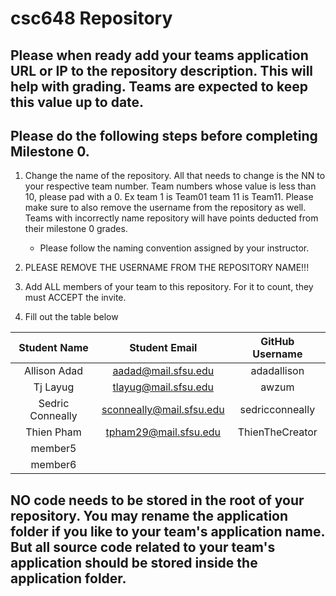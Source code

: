 # csc648 Repository

## Please when ready add your teams application URL or IP to the repository description. This will help with grading. Teams are expected to keep this value up to date.

## Please do the following steps before completing Milestone 0.
1. Change the name of the repository. All that needs to change is the NN to your respective team number. Team numbers whose value is less than 10, please pad with a 0. Ex team 1 is Team01 team 11 is Team11. Please make sure to also remove the username from the repository as well. Teams with incorrectly name repository will have points deducted from their milestone 0 grades.
      - Please follow the naming convention assigned by your instructor.

1. PLEASE REMOVE THE USERNAME FROM THE REPOSITORY NAME!!!

2. Add ALL members of your team to this repository. For it to count, they must ACCEPT the invite.

3. Fill out the table below


| Student Name     | Student Email          | GitHub Username |
|    :---:         |     :---:              |     :---:       |
| Allison Adad     |  aadad@mail.sfsu.edu   |   adadallison   |
| Tj Layug         |  tlayug@mail.sfsu.edu  |   awzum         |
| Sedric Conneally | sconneally@mail.sfsu.edu| sedricconneally |
| Thien Pham       | tpham29@mail.sfsu.edu  | ThienTheCreator |
| member5          |                        |                 |
| member6          |                        |                 |

## NO code needs to be stored in the root of your repository. You may rename the application folder if you like to your team's application name. But all source code related to your team's application should be stored inside the application folder.
